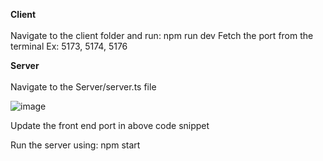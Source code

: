 <b>Client</b>
<br><br>
Navigate to the client folder and run: npm run dev
Fetch the port from the terminal Ex: 5173, 5174, 5176

<b>Server</b>
<br><br>
Navigate to the Server/server.ts file

![image](https://github.com/user-attachments/assets/6e66f786-5196-42b8-9a52-d6d91d8f7cb6)

Update the front end port in above code snippet

Run the server using: npm start

